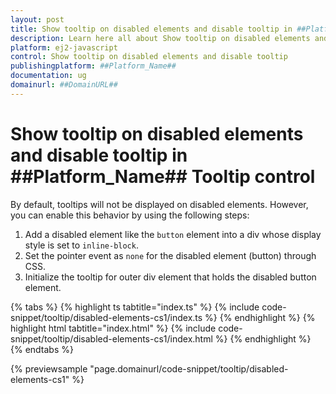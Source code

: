 ```yaml
---
layout: post
title: Show tooltip on disabled elements and disable tooltip in ##Platform_Name## Tooltip control | Syncfusion
description: Learn here all about Show tooltip on disabled elements and disable tooltip in Syncfusion ##Platform_Name## Tooltip control of Syncfusion Essential JS 2 and more.
platform: ej2-javascript
control: Show tooltip on disabled elements and disable tooltip 
publishingplatform: ##Platform_Name##
documentation: ug
domainurl: ##DomainURL##
---
```


# Show tooltip on disabled elements and disable tooltip in ##Platform_Name## Tooltip control

By default, tooltips will not be displayed on disabled elements. However, you can enable this behavior by using the following steps:

1. Add a disabled element like the `button` element into a div whose display style is set to `inline-block`.
2. Set the pointer event as `none` for the disabled element (button) through CSS.
3. Initialize the tooltip for outer div element that holds the disabled button element.

{% tabs %}
{% highlight ts tabtitle="index.ts" %}
{% include code-snippet/tooltip/disabled-elements-cs1/index.ts %}
{% endhighlight %}
{% highlight html tabtitle="index.html" %}
{% include code-snippet/tooltip/disabled-elements-cs1/index.html %}
{% endhighlight %}
{% endtabs %}
          
{% previewsample "page.domainurl/code-snippet/tooltip/disabled-elements-cs1" %}
